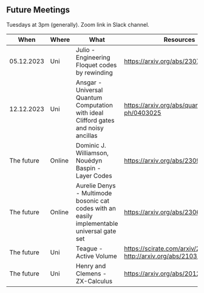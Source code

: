 ## Future Meetings

Tuesdays at 3pm (generally). Zoom link in Slack channel.

| When       | Where | What                                                                                        | Resources                                                            |
|------------| --- |---------------------------------------------------------------------------------------------|----------------------------------------------------------------------|  
| 05.12.2023 | Uni | Julio - Engineering Floquet codes by rewinding                                              | https://arxiv.org/abs/2307.13668                                     |
| 12.12.2023 | Uni | Ansgar - Universal Quantum Computation with ideal Clifford gates and noisy ancillas | https://arxiv.org/abs/quant-ph/0403025                               |
| The future | Online | Dominic J. Williamson, Nouédyn Baspin - Layer Codes                                         | https://arxiv.org/abs/2309.16503                                     |
| The future | Online | Aurelie Denys - Multimode bosonic cat codes with an easily implementable universal gate set | https://arxiv.org/abs/2306.11621                                     |
| The future | Uni | Teague - Active Volume                                                                      | https://scirate.com/arxiv/2211.15465, http://arxiv.org/abs/2103.08612 |
| The future | Uni | Henry and Clemens - ZX-Calculus                                                             | https://arxiv.org/abs/2012.13966                                     |
